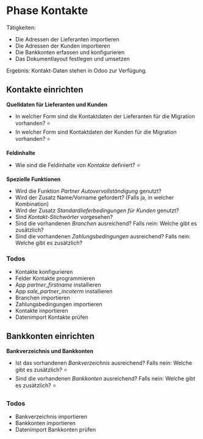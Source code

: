 # Phase Kontakte

Tätigkeiten:

* Die Adressen der Lieferanten importieren
* Die Adressen der Kunden importieren
* Die Bankkonten erfassen und konfigurieren
* Das Dokumentlayout festlegen und umsetzen

Ergebnis: Kontakt-Daten stehen in Odoo zur Verfügung.

## Kontakte einrichten
**Quelldaten für Lieferanten und Kunden**
- In welcher Form sind die Kontaktdaten der Lieferanten für die Migration vorhanden? ⭐
- In welcher Form sind Kontaktdaten der Kunden für die Migration vorhanden? ⭐

**Feldinhalte**
- Wie sind die Feldinhalte von *Kontakte* definiert? ⭐

**Spezielle Funktionen**
- Wird die Funktion *Partner Autovervollständigung* genutzt?
- Wird der Zusatz Name/Vorname gefordert? (Falls ja, in welcher Kombination)
- Wird der Zusatz *Standardlieferbedingungen für Kunden* genutzt?
- Sind *Kontakt-Stichwörter* vorgesehen?
- Sind die vorhandenen *Branchen* ausreichend? Falls nein: Welche gibt es zusätzlich?
- Sind die vorhandenen *Zahlungsbedingungen* ausreichend? Falls nein: Welche gibt es zusätzlich?

### Todos

- Kontakte konfigurieren
- Felder Kontakte programmieren
- App *partner_firstname* installieren
- App *sale_partner_incoterm* installieren
- Branchen importieren
- Zahlungsbedingungen importieren
- Kontakte importieren
- Datenimport Kontakte prüfen

## Bankkonten einrichten
**Bankverzeichnis und Bankkonten**
- Ist das vorhandenen *Bankverzeichnis* ausreichend? Falls nein: Welche gibt es zusätzlich? ⭐
- Sind die vorhandenen *Bankkonten* ausreichend? Falls nein: Welche gibt es zusätzlich? ⭐

### Todos

- Bankverzeichnis importieren
- Bankkonten importieren
- Datenimport Bankkonten prüfen

